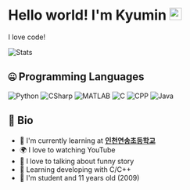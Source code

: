 # Hello world! I'm Kyumin <img src="https://media.giphy.com/media/hvRJCLFzcasrR4ia7z/giphy.gif" width="25px">

I love code!

![Stats](https://github-readme-stats.vercel.app/api?username=miniprime1&count_private=true)


## 🤐 Programming Languages

![Python](https://img.shields.io/badge/Python-3.7.8-green.svg)
![CSharp](https://img.shields.io/badge/CSharp-9.0-ff69b4.svg)
![MATLAB](https://img.shields.io/badge/MATLAB-2020b-orange.svg)
![C](https://img.shields.io/badge/C-17-blue.svg)
![CPP](https://img.shields.io/badge/C++-14-503040.svg)
![Java](https://img.shields.io/badge/Java-14-red.svg)


## 📘 Bio

- 🏫 I'm currently learning at **[인천연송초등학교](http://yeonsong.icees.kr/)**
- 🌍 I love to watching YouTube
- 💬 I love to talking about funny story
- 🌱 Learning developing with C/C++
- 🤔 I'm student and 11 years old (2009)

<!--
**miniprime1/miniprime1** is a ✨ _special_ ✨ repository because its `README.md` (this file) appears on your GitHub profile.

Here are some ideas to get you started:

- 🔭 I’m currently working on ...
- 🌱 I’m currently learning ...
- 👯 I’m looking to collaborate on ...
- 🤔 I’m looking for help with ...
- 💬 Ask me about ...
- 📫 How to reach me: ...
- 😄 Pronouns: ...
- ⚡ Fun fact: ...
-->
